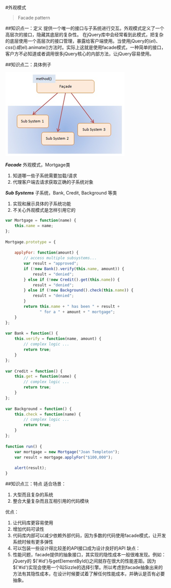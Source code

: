 #外观模式
> Facade pattern

##知识点一：定义
提供一个唯一的接口与子系统进行交互。外观模式定义了一个高层次的接口，隐藏其底层的复杂性。
在jQuery库中会经常看到此模式，把复杂的底层使用一个高层次的接口管理，暴露给客户端使用。当使用jQuery的$(el)、css()或$(el).animate()方法时。实际上这就是使用facade模式，一种简单的接口，客户方不必知道或者调用很多jQuery核心的内部方法，让jQuery容易使用。

##知识点二：具体例子

![image](/assest/javascript-facade.jpg)

***Facade***
外观模式，Mortgage类
1.  知道哪一些子系统需要加载/请求
1.  代理客户端去请求获取正确的子系统对象

***Sub Systems***
子系统，Bank, Credit, Background 等类
1.  实现和展示具体的子系统功能
1.  不关心外观模式是怎样引用它的

```javascript
var Mortgage = function(name) {
    this.name = name;
};
 
Mortgage.prototype = {
 
    applyFor: function(amount) {
        // access multiple subsystems...
        var result = "approved";
        if (!new Bank().verify(this.name, amount)) {
            result = "denied";
        } else if (!new Credit().get(this.name)) {
            result = "denied";
        } else if (!new Background().check(this.name)) {
            result = "denied";
        }
        return this.name + " has been " + result +
               " for a " + amount + " mortgage";
    }
};
 
var Bank = function() {
    this.verify = function(name, amount) {
        // complex logic ...
        return true;
    }
};
 
var Credit = function() {
    this.get = function(name) {
        // complex logic ...
        return true;
    }
};
 
var Background = function() {
    this.check = function(name) {
        // complex logic ...
        return true;
    }
};
 
function run() {
    var mortgage = new Mortgage("Joan Templeton");
    var result = mortgage.applyFor("$100,000");
 
    alert(result);
}
```

##知识点三：特点
适合场景：
1.  大型而且复杂的系统
1.  整合大量复杂而且互相引用的代码模块

优点：
1.  让代码库更容易使用
1.  增加代码可读性
1.  代码库内部可以减少依赖外部代码，因为多数的代码使用facade模式，让开发系统时候有更多弹性
1.  可以包装一些设计得比较差的API接口成为设计良好的API
缺点：
1.  性能问题，facade提供的抽象接口，其实现的隐性成本一般很难发现。例如：jQuery的 $('#id')与getElementById()之间就存在很大的性能差距。因为$('#id')实现会使用一个叫Sizzle的选择引擎。所以考虑到facade抽象出来的方法有其隐性成本，在设计时候要试着了解任何性能成本，并确认是否有必要抽象。


